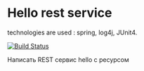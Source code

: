 # Hello rest service

technologies are used :
spring,
log4j,
JUnit4.

[![Build Status](https://travis-ci.org/serbars89/HelloRestService.svg?branch=master)](https://travis-ci.org/serbars89/HelloRestService)

Написать REST сервис hello с ресурсом
